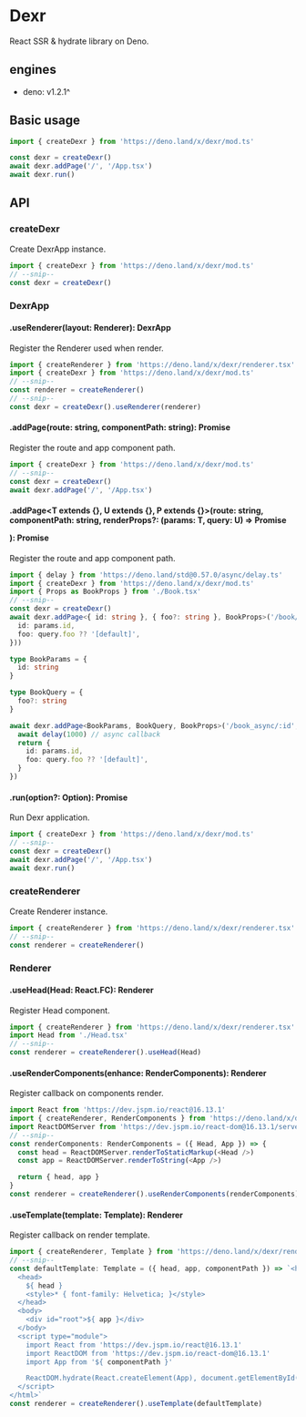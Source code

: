 # Dexr
React SSR & hydrate library on Deno.

## engines
* deno: v1.2.1^ 

## Basic usage
```typescript
import { createDexr } from 'https://deno.land/x/dexr/mod.ts'

const dexr = createDexr()
await dexr.addPage('/', '/App.tsx')
await dexr.run()
```

## API
### createDexr
Create DexrApp instance.
```typescript
import { createDexr } from 'https://deno.land/x/dexr/mod.ts'
// --snip--
const dexr = createDexr()
```

### DexrApp
#### .useRenderer(layout: Renderer): DexrApp
Register the Renderer used when render.
```typescript
import { createRenderer } from 'https://deno.land/x/dexr/renderer.tsx'
import { createDexr } from 'https://deno.land/x/dexr/mod.ts'
// --snip--
const renderer = createRenderer()
// --snip--
const dexr = createDexr().useRenderer(renderer)
```

#### .addPage(route: string, componentPath: string): Promise<void>
Register the route and app component path.
```typescript
import { createDexr } from 'https://deno.land/x/dexr/mod.ts'
// --snip--
const dexr = createDexr()
await dexr.addPage('/', '/App.tsx')
```

#### .addPage<T extends {}, U extends {}, P extends {}>(route: string, componentPath: string, renderProps?: (params: T, query: U) => Promise<P>): Promise<void>
Register the route and app component path.
```typescript
import { delay } from 'https://deno.land/std@0.57.0/async/delay.ts'
import { createDexr } from 'https://deno.land/x/dexr/mod.ts'
import { Props as BookProps } from './Book.tsx'
// --snip--
const dexr = createDexr()
await dexr.addPage<{ id: string }, { foo?: string }, BookProps>('/book/:id', '/Book.tsx', (params, query) => Promise.resolve({
  id: params.id,
  foo: query.foo ?? '[default]',
}))

type BookParams = {
  id: string
}

type BookQuery = {
  foo?: string
}

await dexr.addPage<BookParams, BookQuery, BookProps>('/book_async/:id', '/Book.tsx', async (params, query) => {
  await delay(1000) // async callback
  return {
    id: params.id,
    foo: query.foo ?? '[default]',
  }
})
```

#### .run(option?: Option): Promise<void>
Run Dexr application.
```typescript
import { createDexr } from 'https://deno.land/x/dexr/mod.ts'
// --snip--
const dexr = createDexr()
await dexr.addPage('/', '/App.tsx')
await dexr.run()
```

### createRenderer
Create Renderer instance.
```typescript
import { createRenderer } from 'https://deno.land/x/dexr/renderer.tsx'
// --snip--
const renderer = createRenderer()
```

### Renderer
#### .useHead(Head: React.FC): Renderer
Register Head component.
```typescript
import { createRenderer } from 'https://deno.land/x/dexr/renderer.tsx'
import Head from './Head.tsx'
// --snip--
const renderer = createRenderer().useHead(Head)
```

#### .useRenderComponents(enhance: RenderComponents): Renderer
Register callback on components render.
```typescript
import React from 'https://dev.jspm.io/react@16.13.1'
import { createRenderer, RenderComponents } from 'https://deno.land/x/dexr/renderer.tsx'
import ReactDOMServer from 'https://dev.jspm.io/react-dom@16.13.1/server'
// --snip--
const renderComponents: RenderComponents = ({ Head, App }) => {
  const head = ReactDOMServer.renderToStaticMarkup(<Head />)
  const app = ReactDOMServer.renderToString(<App />)

  return { head, app }
}
const renderer = createRenderer().useRenderComponents(renderComponents)
```

#### .useTemplate(template: Template): Renderer
Register callback on render template.
```typescript
import { createRenderer, Template } from 'https://deno.land/x/dexr/renderer.tsx'
// --snip--
const defaultTemplate: Template = ({ head, app, componentPath }) => `<html>
  <head>
    ${ head }
    <style>* { font-family: Helvetica; }</style>
  </head>
  <body>
    <div id="root">${ app }</div>
  </body>
  <script type="module">
    import React from 'https://dev.jspm.io/react@16.13.1'
    import ReactDOM from 'https://dev.jspm.io/react-dom@16.13.1'
    import App from '${ componentPath }'

    ReactDOM.hydrate(React.createElement(App), document.getElementById('root'))
  </script>
</html>`
const renderer = createRenderer().useTemplate(defaultTemplate)
```
